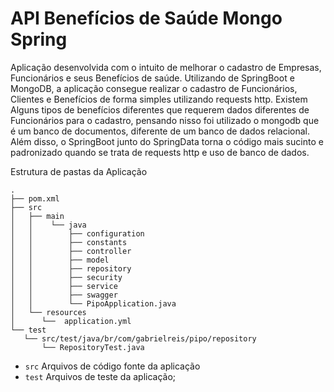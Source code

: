 # API Benefícios de Saúde Mongo Spring 

Aplicação desenvolvida com o intuito de melhorar o cadastro de Empresas, Funcionários e seus Benefícios de saúde. 
Utilizando de SpringBoot e MongoDB, a aplicação consegue realizar o cadastro de Funcionários, Clientes e Benefícios de forma simples utilizando requests http.
Existem Alguns tipos de benefícios diferentes que requerem dados diferentes de Funcionários para o cadastro, pensando nisso foi utilizado o mongodb que é um banco de documentos, diferente de um banco de dados relacional. 
Além disso, o SpringBoot junto do SpringData torna o código mais sucinto e padronizado quando se trata de requests http e uso de banco de dados. 

Estrutura de pastas da Aplicação

```
.
├── pom.xml
├── src
│   ├── main
│   │    └── java
│   │        ├── configuration
│   │        ├── constants
│   │        ├── controller
│   │        ├── model
│   │        ├── repository
│   │        ├── security
│   │        ├── service
│   │        ├── swagger
│   │        └── PipoApplication.java
│   └── resources
│      └──  application.yml
└── test
   └── src/test/java/br/com/gabrielreis/pipo/repository
       └── RepositoryTest.java

```
- `src` Arquivos de código fonte da aplicação
- `test` Arquivos de teste da aplicação;